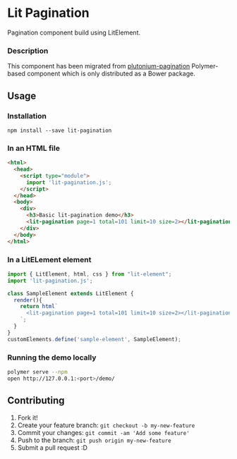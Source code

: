 # Lit Pagination

Pagination component build using LitElement.

### Description ###

This component has been migrated from [plutonium-pagination](https://www.webcomponents.org/element/lordoftheflies/plutonium-pagination) Polymer-based component which is only distributed as a Bower package. 


## Usage ##


### Installation

```
npm install --save lit-pagination
```

### In an HTML file

```html
<html>
  <head>
    <script type="module">
      import 'lit-pagination.js';
    </script>
  </head>
  <body>
    <div>
      <h3>Basic lit-pagination demo</h3>
      <lit-pagination page=1 total=101 limit=10 size=2></lit-pagination>
    </div>
  </body>
</html>
```

### In a LitELement element
```js
import { LitElement, html, css } from "lit-element";
import 'lit-pagination.js';

class SampleElement extends LitElement {
  render(){
    return html`
      <lit-pagination page=1 total=101 limit=10 size=2></lit-pagination>
    `;
  }
}
customElements.define('sample-element', SampleElement);
```


### Running the demo locally
```sh
polymer serve --npm
open http://127.0.0.1:<port>/demo/
```


## Contributing

1. Fork it!
2. Create your feature branch: `git checkout -b my-new-feature`
3. Commit your changes: `git commit -am 'Add some feature'`
4. Push to the branch: `git push origin my-new-feature`
5. Submit a pull request :D


